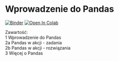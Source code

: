 # Wprowadzenie do Pandas
[![Binder](https://mybinder.org/badge_logo.svg)](https://mybinder.org/v2/gh/lsawaniewski/pandas_basics_workshop/master)
[![Open In Colab](https://colab.research.google.com/assets/colab-badge.svg)](https://colab.research.google.com/github/lsawaniewski/pandas_basics_workshop/blob/master/1_Wprowadzenie_do_Pandas.ipynb)



Zawartość: <br>
1   Wprowadzenie do Pandas <br>
2a  Pandas w akcji - zadania <br>
2b  Pandas w akcji - rozwiązania <br>
3   Więcej o Pandas <br>
